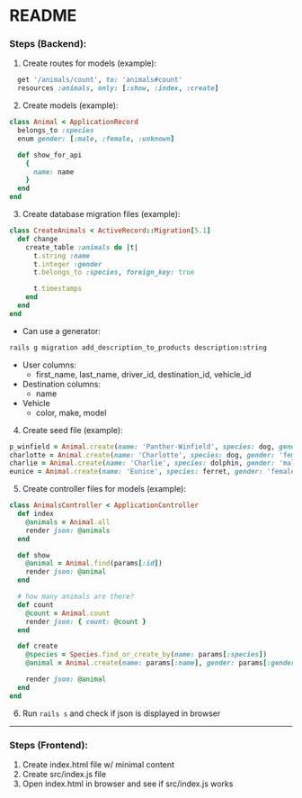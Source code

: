 # README

### **Steps (Backend):**
1. Create routes for models (example):
  ```ruby
    get '/animals/count', to: 'animals#count'
    resources :animals, only: [:show, :index, :create]
  ```
2. Create models (example):
  ```ruby
  class Animal < ApplicationRecord
    belongs_to :species
    enum gender: [:male, :female, :unknown]

    def show_for_api
      {
        name: name
      }
    end
  end
  ```
3. Create database migration files (example):
  ```ruby
  class CreateAnimals < ActiveRecord::Migration[5.1]
    def change
      create_table :animals do |t|
        t.string :name
        t.integer :gender
        t.belongs_to :species, foreign_key: true

        t.timestamps
      end
    end
  end
  ```
  * Can use a generator:
  ```bash
  rails g migration add_description_to_products description:string
  ```
  * User columns:
    * first_name, last_name,  driver_id, destination_id, vehicle_id
  * Destination columns:
    *  name
  * Vehicle
    * color, make, model

4. Create seed file (example):
  ```ruby
  p_winfield = Animal.create(name: 'Panther-Winfield', species: dog, gender: 'male')
  charlotte = Animal.create(name: 'Charlotte', species: dog, gender: 'female')
  charlie = Animal.create(name: 'Charlie', species: dolphin, gender: 'male')
  eunice = Animal.create(name: 'Eunice', species: ferret, gender: 'female')
  ```
5. Create controller files for models (example):
  ```ruby
  class AnimalsController < ApplicationController
    def index
      @animals = Animal.all
      render json: @animals
    end

    def show
      @animal = Animal.find(params[:id])
      render json: @animal
    end

    # how many animals are there?
    def count
      @count = Animal.count
      render json: { count: @count }
    end

    def create
      @species = Species.find_or_create_by(name: params[:species])
      @animal = Animal.create(name: params[:name], gender: params[:gender].to_i, species: @species)

      render json: @animal
    end
  end
  ```
6. Run ```rails s``` and check if json is displayed in browser
___
### **Steps (Frontend):**
1. Create index.html file w/ minimal content
2. Create src/index.js file
3. Open index.html in browser and see if src/index.js works

